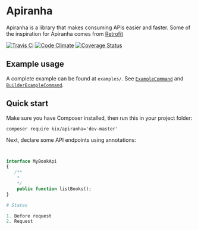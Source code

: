 # Apiranha

Apiranha is a library that makes consuming APIs easier and faster. Some of the inspiration for Apiranha comes from [Retrofit](square.github.io/retrofit/)

[![Travis Ci](https://travis-ci.org/kix/apiranha.svg?branch=master)](https://travis-ci.org/kix/apiranha)
[![Code Climate](https://codeclimate.com/github/kix/apiranha/badges/gpa.svg)](https://codeclimate.com/github/kix/apiranha)
[![Coverage Status](https://coveralls.io/repos/github/kix/apiranha/badge.svg?branch=master)](https://coveralls.io/github/kix/apiranha?branch=master)

## Example usage

A complete example can be found at `examples/`. See [`ExampleCommand`](https://github.com/kix/apiranha/blob/master/examples/Command/ExampleCommand.php) and [`BuilderExampleCommand`](https://github.com/kix/apiranha/blob/master/examples/Command/BuilderExampleCommand.php).

## Quick start

Make sure you have Composer installed, then run this in your project folder:

```
composer require kix/apiranha='dev-master'
```


Next, declare some API endpoints using annotations:

```php


interface MyBookApi
{
   /**
    *
    */
    public function listBooks();
}

# States

1. Before request
2. Request
